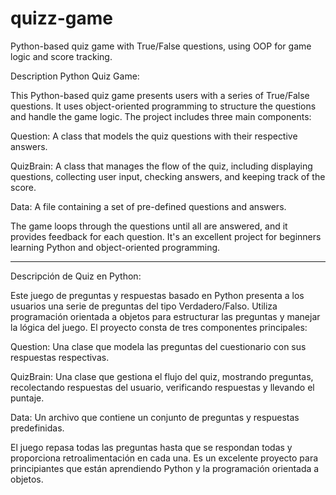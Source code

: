 # quizz-game
Python-based quiz game with True/False questions, using OOP for game logic and score tracking.

Description Python Quiz Game:

This Python-based quiz game presents users with a series of True/False questions. It uses object-oriented programming to structure the questions and handle the game logic. The project includes three main components:

Question: A class that models the quiz questions with their respective answers.

QuizBrain: A class that manages the flow of the quiz, including displaying questions, collecting user input, checking answers, and keeping track of the score.

Data: A file containing a set of pre-defined questions and answers.

The game loops through the questions until all are answered, and it provides feedback for each question. It's an excellent project for beginners learning Python and object-oriented programming.


______________________________________________________________________________________________________________________________________________________________________

Descripción de Quiz en Python:

Este juego de preguntas y respuestas basado en Python presenta a los usuarios una serie de preguntas del tipo Verdadero/Falso. Utiliza programación orientada a objetos para estructurar las preguntas y manejar la lógica del juego. El proyecto consta de tres componentes principales:

Question: Una clase que modela las preguntas del cuestionario con sus respuestas respectivas.

QuizBrain: Una clase que gestiona el flujo del quiz, mostrando preguntas, recolectando respuestas del usuario, verificando respuestas y llevando el puntaje.

Data: Un archivo que contiene un conjunto de preguntas y respuestas predefinidas.

El juego repasa todas las preguntas hasta que se respondan todas y proporciona retroalimentación en cada una. Es un excelente proyecto para principiantes que están aprendiendo Python y la programación orientada a objetos.
